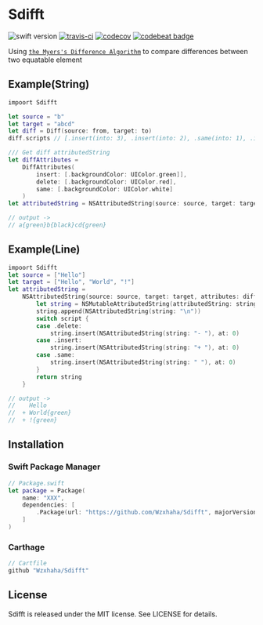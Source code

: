 # Sdifft
![swift version](https://img.shields.io/badge/Language-Swift4-blue.svg)
[![travis-ci](https://travis-ci.org/Wzxhaha/Sdifft.svg?branch=master)](https://travis-ci.org/Wzxhaha/Sdifft)
[![codecov](https://codecov.io/gh/Wzxhaha/Sdifft/branch/master/graph/badge.svg)](https://codecov.io/gh/Wzxhaha/Sdifft)
[![codebeat badge](https://codebeat.co/badges/d37a19b5-3d38-45ae-a7c5-5e453826188d)](https://codebeat.co/projects/github-com-wzxhaha-sdifft-master)

Using [`the Myers's Difference Algorithm`](http://www.xmailserver.org/diff2.pdf) to compare differences between two equatable element

## Example(String)

```swift
impoort Sdifft

let source = "b"
let target = "abcd"
let diff = Diff(source: from, target: to)
diff.scripts // [.insert(into: 3), .insert(into: 2), .same(into: 1), .insert(into: 0)]

/// Get diff attributedString
let diffAttributes = 
    DiffAttributes(
        insert: [.backgroundColor: UIColor.green]], 
        delete: [.backgroundColor: UIColor.red], 
        same: [.backgroundColor: UIColor.white]
    )
let attributedString = NSAttributedString(source: source, target: target, attributes: diffAttributes) 

// output ->
// a{green}b{black}cd{green}
```

## Example(Line)

```swift
impoort Sdifft
let source = ["Hello"]
let target = ["Hello", "World", "!"]
let attributedString = 
    NSAttributedString(source: source, target: target, attributes: diffAttributes) {
        let string = NSMutableAttributedString(attributedString: string)
        string.append(NSAttributedString(string: "\n"))
        switch script {
        case .delete:
            string.insert(NSAttributedString(string: "- "), at: 0)
        case .insert:
            string.insert(NSAttributedString(string: "+ "), at: 0)
        case .same:
            string.insert(NSAttributedString(string: " "), at: 0)
        }
        return string
    }

// output ->
//    Hello 
//  + World{green}
//  + !{green}
```

## Installation

### Swift Package Manager

```swift
// Package.swift
let package = Package(
    name: "XXX",
    dependencies: [
        .Package(url: "https://github.com/Wzxhaha/Sdifft", majorVersion: 2)
    ]
)
```

### Carthage

```swift
// Cartfile
github "Wzxhaha/Sdifft"
```

## License
Sdifft is released under the MIT license. See LICENSE for details.
